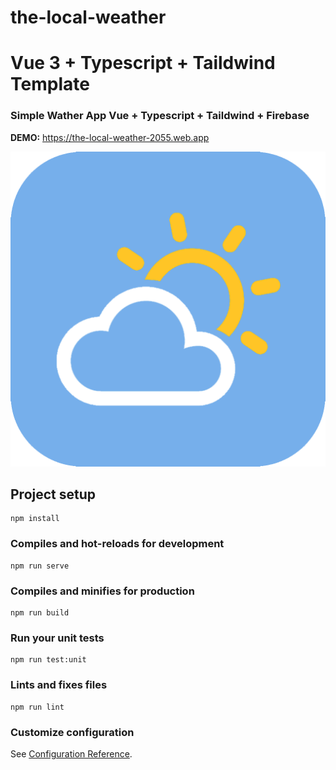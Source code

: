 # the-local-weather
# Vue 3 + Typescript + Taildwind Template
### Simple Wather App Vue + Typescript + Taildwind + Firebase
**DEMO:** <a href="https://the-local-weather-2055.web.app/" target="_blank">https://the-local-weather-2055.web.app</a>

![The Local Weather App]( ./public/favicon.png "The Local Weather App")
## Project setup
```
npm install
```

### Compiles and hot-reloads for development
```
npm run serve
```

### Compiles and minifies for production
```
npm run build
```

### Run your unit tests
```
npm run test:unit
```

### Lints and fixes files
```
npm run lint
```

### Customize configuration
See [Configuration Reference](https://cli.vuejs.org/config/).
